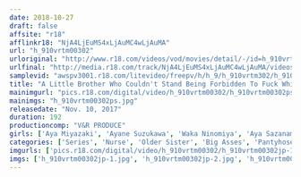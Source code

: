```yaml
---
date: 2018-10-27
draft: false
affsite: "r18"
afflinkr18: "NjA4LjEuMS4xLjAuMC4wLjAuMA"
url: "h_910vrtm00302"
urloriginal: "http://www.r18.com/videos/vod/movies/detail/-/id=h_910vrtm00302"
urlfinal: "http://media.r18.com/track/NjA4LjEuMS4xLjAuMC4wLjAuMA/videos/vod/movies/detail/-/id=h_910vrtm00302"
samplevid: "awspv3001.r18.com/litevideo/freepv/h/h_9/h_910vrtm302/h_910vrtm302_dmb_w.mp4"
title: "A Little Brother Who Couldn't Stand Being Forbidden To Fuck While In The Hospital Slipped Some Aphrodisiacs To His Big Ass Nurse Big Sister And Started Rubbing His Cock Against Her White Pantyhose, And Then She Locked Her Legs Around Him And Began Demanding Creampie Sex!"
mainimgurl: "pics.r18.com/digital/video/h_910vrtm00302/h_910vrtm00302ps.jpg"
mainimgs: "h_910vrtm00302ps.jpg"
releasedate: "Nov. 10, 2017"
duration: 192
productioncomp: "V&R PRODUCE"
girls: ['Aya Miyazaki', 'Ayane Suzukawa', 'Waka Ninomiya', 'Aya Sazanami']
categories: ['Series', 'Nurse', 'Older Sister', 'Big Asses', 'Pantyhose', 'Relatives', 'Variety', 'Foot Fetish', 'Ass Lover', 'Nymphomaniac']
imgurls: ['pics.r18.com/digital/video/h_910vrtm00302/h_910vrtm00302jp-1.jpg', 'pics.r18.com/digital/video/h_910vrtm00302/h_910vrtm00302jp-2.jpg', 'pics.r18.com/digital/video/h_910vrtm00302/h_910vrtm00302jp-3.jpg', 'pics.r18.com/digital/video/h_910vrtm00302/h_910vrtm00302jp-4.jpg', 'pics.r18.com/digital/video/h_910vrtm00302/h_910vrtm00302jp-5.jpg', 'pics.r18.com/digital/video/h_910vrtm00302/h_910vrtm00302jp-6.jpg', 'pics.r18.com/digital/video/h_910vrtm00302/h_910vrtm00302jp-7.jpg', 'pics.r18.com/digital/video/h_910vrtm00302/h_910vrtm00302jp-8.jpg', 'pics.r18.com/digital/video/h_910vrtm00302/h_910vrtm00302jp-9.jpg', 'pics.r18.com/digital/video/h_910vrtm00302/h_910vrtm00302jp-10.jpg', 'pics.r18.com/digital/video/h_910vrtm00302/h_910vrtm00302jp-11.jpg', 'pics.r18.com/digital/video/h_910vrtm00302/h_910vrtm00302jp-12.jpg', 'pics.r18.com/digital/video/h_910vrtm00302/h_910vrtm00302jp-13.jpg', 'pics.r18.com/digital/video/h_910vrtm00302/h_910vrtm00302jp-14.jpg', 'pics.r18.com/digital/video/h_910vrtm00302/h_910vrtm00302jp-15.jpg', 'pics.r18.com/digital/video/h_910vrtm00302/h_910vrtm00302jp-16.jpg', 'pics.r18.com/digital/video/h_910vrtm00302/h_910vrtm00302jp-17.jpg', 'pics.r18.com/digital/video/h_910vrtm00302/h_910vrtm00302jp-18.jpg', 'pics.r18.com/digital/video/h_910vrtm00302/h_910vrtm00302jp-19.jpg', 'pics.r18.com/digital/video/h_910vrtm00302/h_910vrtm00302jp-20.jpg']
imgs: ['h_910vrtm00302jp-1.jpg', 'h_910vrtm00302jp-2.jpg', 'h_910vrtm00302jp-3.jpg', 'h_910vrtm00302jp-4.jpg', 'h_910vrtm00302jp-5.jpg', 'h_910vrtm00302jp-6.jpg', 'h_910vrtm00302jp-7.jpg', 'h_910vrtm00302jp-8.jpg', 'h_910vrtm00302jp-9.jpg', 'h_910vrtm00302jp-10.jpg', 'h_910vrtm00302jp-11.jpg', 'h_910vrtm00302jp-12.jpg', 'h_910vrtm00302jp-13.jpg', 'h_910vrtm00302jp-14.jpg', 'h_910vrtm00302jp-15.jpg', 'h_910vrtm00302jp-16.jpg', 'h_910vrtm00302jp-17.jpg', 'h_910vrtm00302jp-18.jpg', 'h_910vrtm00302jp-19.jpg', 'h_910vrtm00302jp-20.jpg']
---
```

